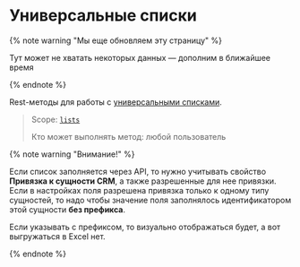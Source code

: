 # Универсальные списки

{% note warning "Мы еще обновляем эту страницу" %}

Тут может не хватать некоторых данных — дополним в ближайшее время

{% endnote %}

Rest-методы для работы с [универсальными списками](https://dev.1c-bitrix.ru/learning/course/index.php?COURSE_ID=48&CHAPTER_ID=04656).

> Scope: [`lists`](../scopes/permissions.md)
>
> Кто может выполнять метод: любой пользователь

{% note warning "Внимание!" %}

Если список заполняется через API, то нужно учитывать свойство **Привязка к сущности CRM**, а также разрешенные для нее привязки. Если в настройках поля разрешена привязка только к одному типу сущностей, то надо чтобы значение поля заполнялось идентификатором этой сущности **без префикса**.

Если указывать с префиксом, то визуально отображаться будет, а вот выгружаться в Excel нет.

{% endnote %}
